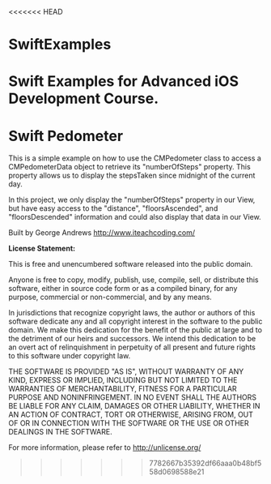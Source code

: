 <<<<<<< HEAD
# SwiftExamples
Swift Examples for Advanced iOS Development Course. 
=======
# Swift Pedometer 
This is a simple example on how to use the CMPedometer class to access a CMPedometerData object to retrieve its "numberOfSteps" property. This property allows us to display the stepsTaken since midnight of the current day. 

In this project, we only display the "numberOfSteps" property in our View, but have easy access to the "distance", "floorsAscended", and "floorsDescended" information and could also display that data in our View. 

Built by George Andrews <http://www.iteachcoding.com/>

**License Statement:**

This is free and unencumbered software released into the public domain.

Anyone is free to copy, modify, publish, use, compile, sell, or
distribute this software, either in source code form or as a compiled
binary, for any purpose, commercial or non-commercial, and by any
means.

In jurisdictions that recognize copyright laws, the author or authors
of this software dedicate any and all copyright interest in the
software to the public domain. We make this dedication for the benefit
of the public at large and to the detriment of our heirs and
successors. We intend this dedication to be an overt act of
relinquishment in perpetuity of all present and future rights to this
software under copyright law.

THE SOFTWARE IS PROVIDED "AS IS", WITHOUT WARRANTY OF ANY KIND,
EXPRESS OR IMPLIED, INCLUDING BUT NOT LIMITED TO THE WARRANTIES OF
MERCHANTABILITY, FITNESS FOR A PARTICULAR PURPOSE AND NONINFRINGEMENT.
IN NO EVENT SHALL THE AUTHORS BE LIABLE FOR ANY CLAIM, DAMAGES OR
OTHER LIABILITY, WHETHER IN AN ACTION OF CONTRACT, TORT OR OTHERWISE,
ARISING FROM, OUT OF OR IN CONNECTION WITH THE SOFTWARE OR THE USE OR
OTHER DEALINGS IN THE SOFTWARE.

For more information, please refer to <http://unlicense.org/>
>>>>>>> 7782667b35392df66aaa0b48bf558d0698588e21
